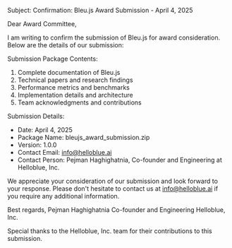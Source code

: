 Subject: Confirmation: Bleu.js Award Submission - April 4, 2025

Dear Award Committee,

I am writing to confirm the submission of Bleu.js for award consideration. Below are the details of our submission:

Submission Package Contents:
1. Complete documentation of Bleu.js
2. Technical papers and research findings
3. Performance metrics and benchmarks
4. Implementation details and architecture
5. Team acknowledgments and contributions

Submission Details:
- Date: April 4, 2025
- Package Name: bleujs_award_submission.zip
- Version: 1.0.0
- Contact Email: info@helloblue.ai
- Contact Person: Pejman Haghighatnia, Co-founder and Engineering at Helloblue, Inc.

We appreciate your consideration of our submission and look forward to your response. Please don't hesitate to contact us at info@helloblue.ai if you require any additional information.

Best regards,
Pejman Haghighatnia
Co-founder and Engineering
Helloblue, Inc.

Special thanks to the Helloblue, Inc. team for their contributions to this submission. 